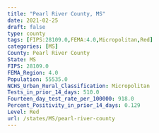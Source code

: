 ```yaml
---
title: "Pearl River County, MS"
date: 2021-02-25
draft: false
type: county
tags: [FIPS:28109.0,FEMA:4.0,Micropolitan,Red]
categories: [MS]
County: Pearl River County
State: MS
FIPS: 28109.0
FEMA_Region: 4.0
Population: 55535.0
NCHS_Urban_Rural_Classification: Micropolitan
Tests_in_prior_14_days: 510.0
Fourteen_day_test_rate_per_100000: 918.0
Percent_Positivity_in_prior_14_days: 0.129
Level: Red
url: /states/MS/pearl-river-county
---
```



